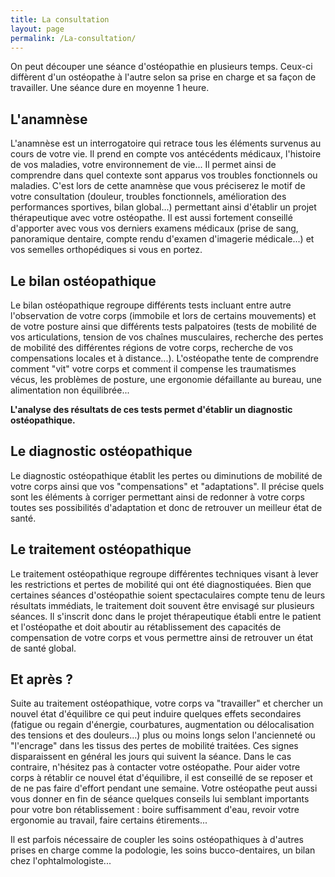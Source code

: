 ```yaml
---
title: La consultation
layout: page
permalink: /La-consultation/
---
```


On peut découper une séance d'ostéopathie en plusieurs temps.
Ceux-ci diffèrent d'un ostéopathe à l'autre selon sa prise en charge et sa façon de travailler.
Une séance dure en moyenne 1 heure.

## L'anamnèse

L'anamnèse est un interrogatoire qui retrace tous les éléments survenus au cours de votre vie.
Il prend en compte vos antécédents médicaux, l'histoire de vos maladies, votre environnement de vie...
Il permet ainsi de comprendre dans quel contexte sont apparus vos troubles fonctionnels ou maladies.
C'est lors de cette anamnèse que vous préciserez le motif de votre consultation (douleur, troubles fonctionnels, amélioration des performances sportives, bilan global...) permettant ainsi d'établir un projet thérapeutique avec votre ostéopathe.
Il est aussi fortement conseillé d'apporter avec vous vos derniers examens médicaux (prise de sang, panoramique dentaire, compte rendu d'examen d'imagerie médicale...) et vos semelles orthopédiques si vous en portez.

## Le bilan ostéopathique

Le bilan ostéopathique regroupe différents tests incluant entre autre l'observation de votre corps (immobile et lors de certains mouvements)
et de votre posture ainsi que différents tests palpatoires (tests de mobilité de vos articulations, tension de vos chaînes musculaires, recherche des pertes de mobilité des différentes régions de votre corps, recherche de vos compensations locales et à distance...).
L'ostéopathe tente de comprendre comment "vit" votre corps et comment il compense les traumatismes vécus, les problèmes de posture, une ergonomie défaillante au bureau, une alimentation non équilibrée...

**L'analyse des résultats de ces tests permet d'établir un diagnostic ostéopathique.**

## Le diagnostic ostéopathique

Le diagnostic ostéopathique établit les pertes ou diminutions de mobilité de votre corps ainsi que vos "compensations" et "adaptations".
Il précise quels sont les éléments à corriger permettant ainsi de redonner à votre corps toutes ses possibilités d'adaptation et donc de retrouver un meilleur état de santé.

## Le traitement ostéopathique

Le traitement ostéopathique regroupe différentes techniques visant à lever les restrictions et pertes de mobilité qui ont été diagnostiquées.
Bien que certaines séances d'ostéopathie soient spectaculaires compte tenu de leurs résultats immédiats, le traitement doit souvent être envisagé sur plusieurs séances.
Il s'inscrit donc dans le projet thérapeutique établi entre le patient et l'ostéopathe et doit aboutir au rétablissement des capacités de compensation de votre corps et vous permettre ainsi de retrouver un état de santé global.

## Et après ?

Suite au traitement ostéopathique, votre corps va "travailler" et chercher un nouvel état d'équilibre ce qui peut induire quelques effets secondaires (fatigue ou regain d'énergie, courbatures, augmentation ou délocalisation des tensions et des douleurs...) plus ou moins longs selon l'ancienneté ou "l'encrage" dans les tissus des pertes de mobilité traitées.
Ces signes disparaissent en général les jours qui suivent la séance. Dans le cas contraire, n'hésitez pas à contacter votre ostéopathe.
Pour aider votre corps à rétablir ce nouvel état d'équilibre, il est conseillé de se reposer et de ne pas faire d'effort pendant une semaine.
Votre ostéopathe peut aussi vous donner en fin de séance quelques conseils lui semblant importants pour votre bon rétablissement : boire suffisamment d'eau, revoir votre ergonomie au travail, faire certains étirements...

Il est parfois nécessaire de coupler les soins ostéopathiques à d'autres prises en charge comme la podologie, les soins bucco-dentaires, un bilan chez l'ophtalmologiste...
